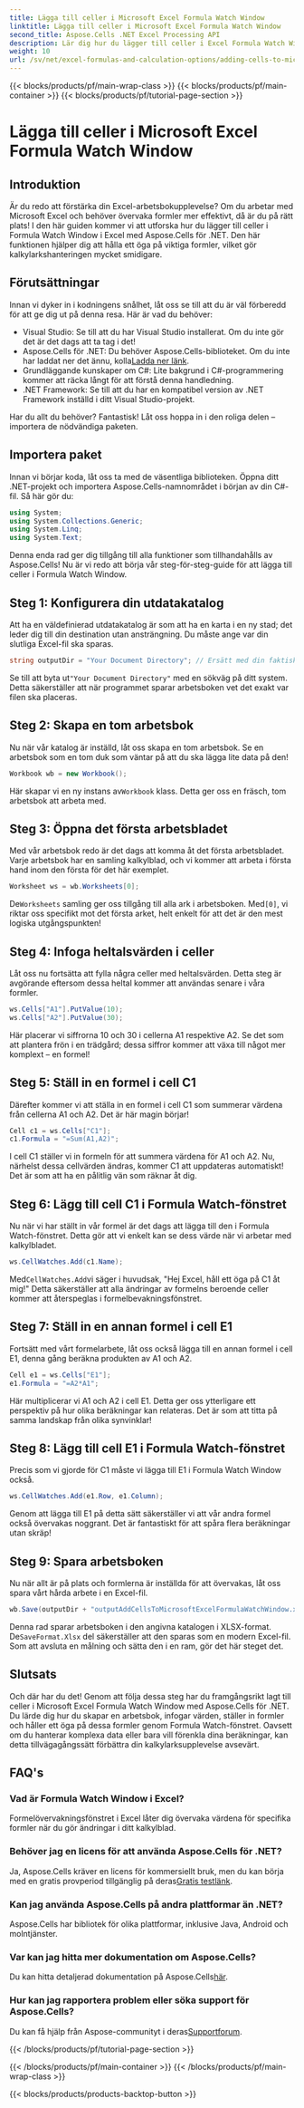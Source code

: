 ```yaml
---
title: Lägga till celler i Microsoft Excel Formula Watch Window
linktitle: Lägga till celler i Microsoft Excel Formula Watch Window
second_title: Aspose.Cells .NET Excel Processing API
description: Lär dig hur du lägger till celler i Excel Formula Watch Window med Aspose.Cells för .NET med denna steg-för-steg-guide. Det är enkelt och effektivt.
weight: 10
url: /sv/net/excel-formulas-and-calculation-options/adding-cells-to-microsoft-excel-formula-watch-window/
---
```


{{< blocks/products/pf/main-wrap-class >}}
{{< blocks/products/pf/main-container >}}
{{< blocks/products/pf/tutorial-page-section >}}

# Lägga till celler i Microsoft Excel Formula Watch Window

## Introduktion

Är du redo att förstärka din Excel-arbetsbokupplevelse? Om du arbetar med Microsoft Excel och behöver övervaka formler mer effektivt, då är du på rätt plats! I den här guiden kommer vi att utforska hur du lägger till celler i Formula Watch Window i Excel med Aspose.Cells för .NET. Den här funktionen hjälper dig att hålla ett öga på viktiga formler, vilket gör kalkylarkshanteringen mycket smidigare.

## Förutsättningar

Innan vi dyker in i kodningens snålhet, låt oss se till att du är väl förberedd för att ge dig ut på denna resa. Här är vad du behöver:

- Visual Studio: Se till att du har Visual Studio installerat. Om du inte gör det är det dags att ta tag i det!
- Aspose.Cells för .NET: Du behöver Aspose.Cells-biblioteket. Om du inte har laddat ner det ännu, kolla[Ladda ner länk](https://releases.aspose.com/cells/net/).
- Grundläggande kunskaper om C#: Lite bakgrund i C#-programmering kommer att räcka långt för att förstå denna handledning.
- .NET Framework: Se till att du har en kompatibel version av .NET Framework inställd i ditt Visual Studio-projekt.

Har du allt du behöver? Fantastisk! Låt oss hoppa in i den roliga delen – importera de nödvändiga paketen.

## Importera paket

Innan vi börjar koda, låt oss ta med de väsentliga biblioteken. Öppna ditt .NET-projekt och importera Aspose.Cells-namnområdet i början av din C#-fil. Så här gör du:

```csharp
using System;
using System.Collections.Generic;
using System.Linq;
using System.Text;
```

Denna enda rad ger dig tillgång till alla funktioner som tillhandahålls av Aspose.Cells! Nu är vi redo att börja vår steg-för-steg-guide för att lägga till celler i Formula Watch Window.

## Steg 1: Konfigurera din utdatakatalog

Att ha en väldefinierad utdatakatalog är som att ha en karta i en ny stad; det leder dig till din destination utan ansträngning. Du måste ange var din slutliga Excel-fil ska sparas.

```csharp
string outputDir = "Your Document Directory"; // Ersätt med din faktiska katalog
```

 Se till att byta ut`"Your Document Directory"` med en sökväg på ditt system. Detta säkerställer att när programmet sparar arbetsboken vet det exakt var filen ska placeras.

## Steg 2: Skapa en tom arbetsbok

Nu när vår katalog är inställd, låt oss skapa en tom arbetsbok. Se en arbetsbok som en tom duk som väntar på att du ska lägga lite data på den!

```csharp
Workbook wb = new Workbook();
```

 Här skapar vi en ny instans av`Workbook` klass. Detta ger oss en fräsch, tom arbetsbok att arbeta med. 

## Steg 3: Öppna det första arbetsbladet

Med vår arbetsbok redo är det dags att komma åt det första arbetsbladet. Varje arbetsbok har en samling kalkylblad, och vi kommer att arbeta i första hand inom den första för det här exemplet.

```csharp
Worksheet ws = wb.Worksheets[0];
```

 De`Worksheets` samling ger oss tillgång till alla ark i arbetsboken. Med`[0]`, vi riktar oss specifikt mot det första arket, helt enkelt för att det är den mest logiska utgångspunkten!

## Steg 4: Infoga heltalsvärden i celler

Låt oss nu fortsätta att fylla några celler med heltalsvärden. Detta steg är avgörande eftersom dessa heltal kommer att användas senare i våra formler.

```csharp
ws.Cells["A1"].PutValue(10);
ws.Cells["A2"].PutValue(30);
```

Här placerar vi siffrorna 10 och 30 i cellerna A1 respektive A2. Se det som att plantera frön i en trädgård; dessa siffror kommer att växa till något mer komplext – en formel! 

## Steg 5: Ställ in en formel i cell C1

Därefter kommer vi att ställa in en formel i cell C1 som summerar värdena från cellerna A1 och A2. Det är här magin börjar!

```csharp
Cell c1 = ws.Cells["C1"];
c1.Formula = "=Sum(A1,A2)";
```

I cell C1 ställer vi in formeln för att summera värdena för A1 och A2. Nu, närhelst dessa cellvärden ändras, kommer C1 att uppdateras automatiskt! Det är som att ha en pålitlig vän som räknar åt dig.

## Steg 6: Lägg till cell C1 i Formula Watch-fönstret

Nu när vi har ställt in vår formel är det dags att lägga till den i Formula Watch-fönstret. Detta gör att vi enkelt kan se dess värde när vi arbetar med kalkylbladet.

```csharp
ws.CellWatches.Add(c1.Name);
```

 Med`CellWatches.Add`vi säger i huvudsak, "Hej Excel, håll ett öga på C1 åt mig!" Detta säkerställer att alla ändringar av formelns beroende celler kommer att återspeglas i formelbevakningsfönstret.

## Steg 7: Ställ in en annan formel i cell E1

Fortsätt med vårt formelarbete, låt oss också lägga till en annan formel i cell E1, denna gång beräkna produkten av A1 och A2.

```csharp
Cell e1 = ws.Cells["E1"];
e1.Formula = "=A2*A1";
```

Här multiplicerar vi A1 och A2 i cell E1. Detta ger oss ytterligare ett perspektiv på hur olika beräkningar kan relateras. Det är som att titta på samma landskap från olika synvinklar!

## Steg 8: Lägg till cell E1 i Formula Watch-fönstret

Precis som vi gjorde för C1 måste vi lägga till E1 i Formula Watch Window också.

```csharp
ws.CellWatches.Add(e1.Row, e1.Column);
```

Genom att lägga till E1 på detta sätt säkerställer vi att vår andra formel också övervakas noggrant. Det är fantastiskt för att spåra flera beräkningar utan skräp!

## Steg 9: Spara arbetsboken

Nu när allt är på plats och formlerna är inställda för att övervakas, låt oss spara vårt hårda arbete i en Excel-fil.

```csharp
wb.Save(outputDir + "outputAddCellsToMicrosoftExcelFormulaWatchWindow.xlsx", SaveFormat.Xlsx);
```

Denna rad sparar arbetsboken i den angivna katalogen i XLSX-format. De`SaveFormat.Xlsx` del säkerställer att den sparas som en modern Excel-fil. Som att avsluta en målning och sätta den i en ram, gör det här steget det.

## Slutsats

Och där har du det! Genom att följa dessa steg har du framgångsrikt lagt till celler i Microsoft Excel Formula Watch Window med Aspose.Cells för .NET. Du lärde dig hur du skapar en arbetsbok, infogar värden, ställer in formler och håller ett öga på dessa formler genom Formula Watch-fönstret. Oavsett om du hanterar komplexa data eller bara vill förenkla dina beräkningar, kan detta tillvägagångssätt förbättra din kalkylarksupplevelse avsevärt.

## FAQ's

### Vad är Formula Watch Window i Excel?  
Formelövervakningsfönstret i Excel låter dig övervaka värdena för specifika formler när du gör ändringar i ditt kalkylblad.

### Behöver jag en licens för att använda Aspose.Cells för .NET?  
 Ja, Aspose.Cells kräver en licens för kommersiellt bruk, men du kan börja med en gratis provperiod tillgänglig på deras[Gratis testlänk](https://releases.aspose.com/).

### Kan jag använda Aspose.Cells på andra plattformar än .NET?  
Aspose.Cells har bibliotek för olika plattformar, inklusive Java, Android och molntjänster.

### Var kan jag hitta mer dokumentation om Aspose.Cells?  
 Du kan hitta detaljerad dokumentation på Aspose.Cells[här](https://reference.aspose.com/cells/net/).

### Hur kan jag rapportera problem eller söka support för Aspose.Cells?  
 Du kan få hjälp från Aspose-communityt i deras[Supportforum](https://forum.aspose.com/c/cells/9).

{{< /blocks/products/pf/tutorial-page-section >}}

{{< /blocks/products/pf/main-container >}}
{{< /blocks/products/pf/main-wrap-class >}}

{{< blocks/products/products-backtop-button >}}

